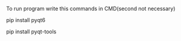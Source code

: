 To run program write this commands in CMD(second not necessary)

pip install pyqt6

pip install pyqt-tools


